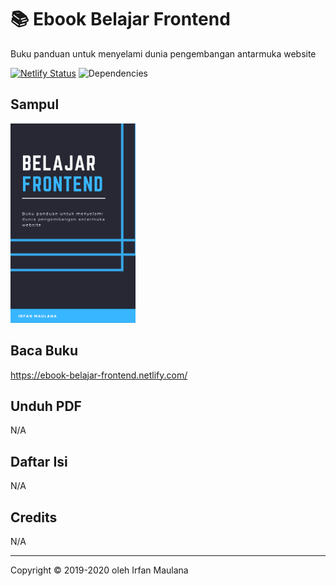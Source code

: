 # 📚 Ebook Belajar Frontend

Buku panduan untuk menyelami dunia pengembangan antarmuka website

[![Netlify Status](https://api.netlify.com/api/v1/badges/ce0e6f37-74d3-41fd-b741-0d87b3500073/deploy-status)](https://app.netlify.com/sites/ebook-belajar-frontend/deploys) ![Dependencies](https://img.shields.io/david/mazipan/ebook-belajar-frontend.svg)

## Sampul

<img src="static/img/cover-small.png" title="Ebook Belajar Frontend" width="200" height="auto"/>

## Baca Buku

https://ebook-belajar-frontend.netlify.com/

## Unduh PDF

N/A

## Daftar Isi

N/A

## Credits

N/A

---

Copyright © 2019-2020 oleh Irfan Maulana
